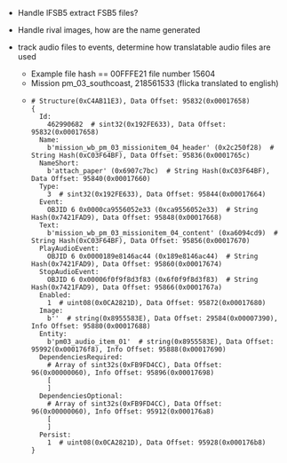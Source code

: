 * Handle lFSB5 extract FSB5 files?
* Handle rival images, how are the name generated

* track audio files to events, determine how translatable audio files are used  
  * Example file hash == 00FFFE21 file number 15604
  * Mission pm_03_southcoast, 218561533  (flicka translated to english)
  * ```
    # Structure(0xC4AB11E3), Data Offset: 95832(0x00017658)
    {
      Id:
        462990682  # sint32(0x192FE633), Data Offset: 95832(0x00017658)
      Name:
        b'mission_wb_pm_03_missionitem_04_header' (0x2c250f28)  # String Hash(0xC03F64BF), Data Offset: 95836(0x0001765c)
      NameShort:
        b'attach_paper' (0x6907c7bc)  # String Hash(0xC03F64BF), Data Offset: 95840(0x00017660)
      Type:
        3  # sint32(0x192FE633), Data Offset: 95844(0x00017664)
      Event:
        OBJID 6 0x0000ca9556052e33 (0xca9556052e33)  # String Hash(0x7421FAD9), Data Offset: 95848(0x00017668)
      Text:
        b'mission_wb_pm_03_missionitem_04_content' (0xa6094cd9)  # String Hash(0xC03F64BF), Data Offset: 95856(0x00017670)
      PlayAudioEvent:
        OBJID 6 0x0000189e8146ac44 (0x189e8146ac44)  # String Hash(0x7421FAD9), Data Offset: 95860(0x00017674)
      StopAudioEvent:
        OBJID 6 0x00006f0f9f8d3f83 (0x6f0f9f8d3f83)  # String Hash(0x7421FAD9), Data Offset: 95866(0x0001767a)
      Enabled:
        1  # uint08(0x0CA2821D), Data Offset: 95872(0x00017680)
      Image:
        b''  # string(0x8955583E), Data Offset: 29584(0x00007390), Info Offset: 95880(0x00017688)
      Entity:
        b'pm03_audio_item_01'  # string(0x8955583E), Data Offset: 95992(0x000176f8), Info Offset: 95888(0x00017690)
      DependenciesRequired:
        # Array of sint32s(0xFB9FD4CC), Data Offset: 96(0x00000060), Info Offset: 95896(0x00017698)
        [
        ]
      DependenciesOptional:
        # Array of sint32s(0xFB9FD4CC), Data Offset: 96(0x00000060), Info Offset: 95912(0x000176a8)
        [
        ]
      Persist:
        1  # uint08(0x0CA2821D), Data Offset: 95928(0x000176b8)
    }
    ```